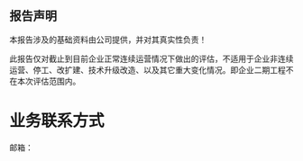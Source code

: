 ## 报告声明
本报告涉及的基础资料由公司提供，并对其真实性负责！

此报告仅对截止到目前企业正常连续运营情况下做出的评估，不适用于企业非连续运营、停工、改扩建、技术升级改造、以及其它重大变化情况。即企业二期工程不在本次评估范围内。
# 业务联系方式
邮箱：
